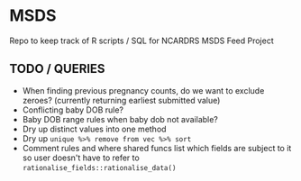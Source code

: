 # MSDS

Repo to keep track of R scripts / SQL for NCARDRS MSDS Feed Project

## TODO / QUERIES
- When finding previous pregnancy counts, do we want to exclude zeroes? (currently returning earliest submitted value)
- Conflicting baby DOB rule?
- Baby DOB range rules when baby dob not available?
- Dry up distinct values into one method
- Dry up `unique %>% remove from vec %>% sort`
- Comment rules and where shared funcs list which fields are subject to it so user doesn't have to refer to `rationalise_fields::rationalise_data()`
